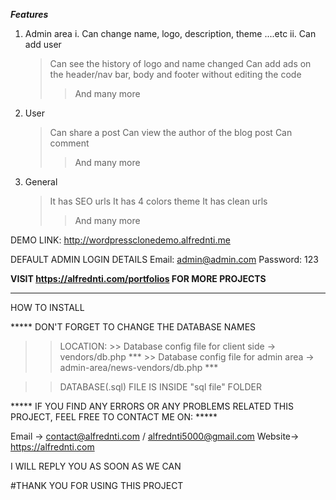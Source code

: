 ***Features***
1. Admin area
    i. Can change name, logo, description, theme ....etc
    ii. Can add user
    > Can see the history of logo and name changed
    > Can add ads on the header/nav bar, body and footer without editing the code
    >> And many more

2. User
    > Can share a post
    > Can view the author of the blog post
    > Can comment
    >> And many more

3. General
    > It has SEO urls
    > It has 4 colors theme
    > It has clean urls
    >> And many more


DEMO LINK: 
http://wordpressclonedemo.alfrednti.me

DEFAULT ADMIN LOGIN DETAILS
Email: admin@admin.com
Password: 123

****VISIT https://alfrednti.com/portfolios FOR MORE PROJECTS****

---------------------------------------------------------------------


HOW TO INSTALL


***** DON'T FORGET TO CHANGE THE DATABASE NAMES

>>LOCATION: 	>> Database config file for client side -> vendors/db.php ***
		        >> Database config file for admin area -> admin-area/news-vendors/db.php ***
			

>>DATABASE(.sql) FILE IS INSIDE "sql file" FOLDER


***** IF YOU FIND ANY ERRORS OR ANY PROBLEMS RELATED THIS PROJECT, FEEL FREE TO CONTACT ME ON: *****  

Email -> contact@alfrednti.com / alfrednti5000@gmail.com
Website-> https://alfrednti.com

I WILL REPLY YOU AS SOON AS WE CAN


#THANK YOU FOR USING THIS PROJECT




 
